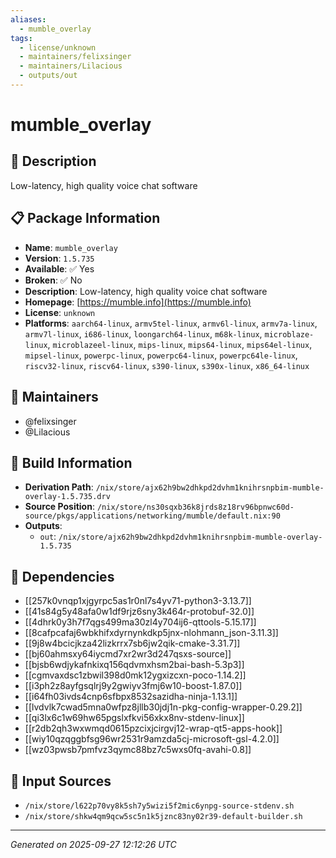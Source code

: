 ```yaml
---
aliases:
  - mumble_overlay
tags:
  - license/unknown
  - maintainers/felixsinger
  - maintainers/Lilacious
  - outputs/out
---
```


# mumble_overlay

## 📝 Description

Low-latency, high quality voice chat software

## 📋 Package Information

- **Name**: `mumble_overlay`
- **Version**: `1.5.735`
- **Available**: ✅ Yes
- **Broken**: ✅ No
- **Description**: Low-latency, high quality voice chat software
- **Homepage**: [https://mumble.info](https://mumble.info)
- **License**: `unknown`
- **Platforms**: `aarch64-linux`, `armv5tel-linux`, `armv6l-linux`, `armv7a-linux`, `armv7l-linux`, `i686-linux`, `loongarch64-linux`, `m68k-linux`, `microblaze-linux`, `microblazeel-linux`, `mips-linux`, `mips64-linux`, `mips64el-linux`, `mipsel-linux`, `powerpc-linux`, `powerpc64-linux`, `powerpc64le-linux`, `riscv32-linux`, `riscv64-linux`, `s390-linux`, `s390x-linux`, `x86_64-linux`
## 👥 Maintainers

- @felixsinger
- @Lilacious


## 🔧 Build Information

- **Derivation Path**: `/nix/store/ajx62h9bw2dhkpd2dvhm1knihrsnpbim-mumble-overlay-1.5.735.drv`
- **Source Position**: `/nix/store/ns30sqxb36k8jrds8z18rv96bpnwc60d-source/pkgs/applications/networking/mumble/default.nix:90`
- **Outputs**:
  - `out`:  `/nix/store/ajx62h9bw2dhkpd2dvhm1knihrsnpbim-mumble-overlay-1.5.735`

## 🔗 Dependencies

- [[257k0vnqp1xjgyrpc5as1r0nl7s4yv71-python3-3.13.7]]
- [[41s84g5y48afa0w1df9rjz6sny3k464r-protobuf-32.0]]
- [[4dhrk0y3h7f7qgs499ma30zl4y704ij6-qttools-5.15.17]]
- [[8cafpcafaj6wbkhifxdyrnynkdkp5jnx-nlohmann_json-3.11.3]]
- [[9j8w4bcicjkza42lizkrrx7sb6jw2qik-cmake-3.31.7]]
- [[bj60ahmsxy64iycmd7xr2wr3d247qsxs-source]]
- [[bjsb6wdjykafnkixq156qdvmxhsm2bai-bash-5.3p3]]
- [[cgmvaxdsc1zbwil398d0mk12ygxizcxn-poco-1.14.2]]
- [[i3ph2z8ayfgsqlrj9y2gwiyv3fmj6w10-boost-1.87.0]]
- [[i64fh03ivds4cnp6sfbpx8532sazidha-ninja-1.13.1]]
- [[lvdvlk7cwad5mna0wfpz8jllb30jdj1n-pkg-config-wrapper-0.29.2]]
- [[qi3lx6c1w69hw65pgslxfkvi56xkx8nv-stdenv-linux]]
- [[r2db2qh3wxwmqd0615pzcixjcirgvj12-wrap-qt5-apps-hook]]
- [[wiy10qzqggbfsg96wr2531r9amzda5cj-microsoft-gsl-4.2.0]]
- [[wz03pwsb7pmfvz3qymc88bz7c5wxs0fq-avahi-0.8]]

## 📁 Input Sources

- `/nix/store/l622p70vy8k5sh7y5wizi5f2mic6ynpg-source-stdenv.sh`
- `/nix/store/shkw4qm9qcw5sc5n1k5jznc83ny02r39-default-builder.sh`

---
*Generated on 2025-09-27 12:12:26 UTC*
